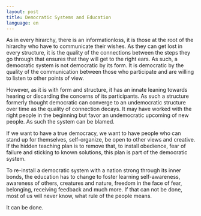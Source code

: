 ```yaml
---
layout: post
title: Democratic Systems and Education
language: en
---
```


As in every hirarchy, there is an informationloss,
it is those at the root of the hirarchy who have to 
communicate their wishes.
As they can get lost in every structure, it is the
quality of the connections between the steps they go
through that ensures that they will get to the right
ears.
As such, a democratic system is not democratic by
its form. It is democratic by the quality of the
communication between those who participate and are
willing to listen to other points of view.

However, as it is with form and structure, it has an
innate leaning towards hearing or discarding the concerns
of its participants. 
As such a structure formerly thought democratic can
converge to an undemocratic structure over time as the
quality of connection decays.
It may have worked with the right people in the beginning
but favor an undemocratic upcoming of new people.
As such the system can be blamed.

If we want to have a true democracy, we want to have
people who can stand up for themselves, self-organize,
be open to other views and creative.
If the hidden teaching plan is to remove that, to
install obedience, fear of failure and sticking to
known solutions, this plan is part of the democratic system.

To re-install a democratic system with a nation strong through
its inner bonds, the education has to change to foster learning
self-awareness, awareness of others, creatures and nature,
freedom in the face of fear, belonging, receiving feedback
and much more.
If that can not be done, most of us will never know, what
rule of the people means.

It can be done.

